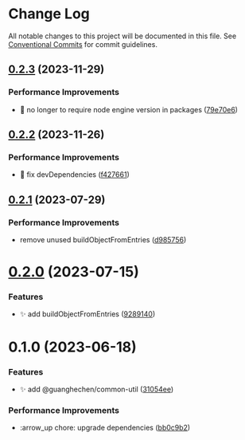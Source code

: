# Change Log

All notable changes to this project will be documented in this file.
See [Conventional Commits](https://conventionalcommits.org) for commit guidelines.

## [0.2.3](https://github.com/guanghechen/react-kit/compare/@guanghechen/common-util@0.2.2...@guanghechen/common-util@0.2.3) (2023-11-29)


### Performance Improvements

* 🔧 no longer to require node engine version in packages ([79e70e6](https://github.com/guanghechen/react-kit/commit/79e70e69e8c5faf339f65e2c635a45e18863df49))





## [0.2.2](https://github.com/guanghechen/react-kit/compare/@guanghechen/common-util@0.2.1...@guanghechen/common-util@0.2.2) (2023-11-26)


### Performance Improvements

* 🔧 fix devDependencies ([f427661](https://github.com/guanghechen/react-kit/commit/f42766172ab6e4c0550a4d261e7ba865ebea5f64))





## [0.2.1](https://github.com/guanghechen/react-kit/compare/@guanghechen/common-util@0.2.0...@guanghechen/common-util@0.2.1) (2023-07-29)


### Performance Improvements

* remove unused buildObjectFromEntries ([d985756](https://github.com/guanghechen/react-kit/commit/d985756ccb12cea36abfcb18b14fdb179ded7d87))





# [0.2.0](https://github.com/guanghechen/react-kit/compare/@guanghechen/common-util@0.1.0...@guanghechen/common-util@0.2.0) (2023-07-15)


### Features

* ✨ add buildObjectFromEntries ([9289140](https://github.com/guanghechen/react-kit/commit/928914029a07e797067db975c402061125ccbc81))





# 0.1.0 (2023-06-18)


### Features

* ✨ add @guanghechen/common-util ([31054ee](https://github.com/guanghechen/react-kit/commit/31054ee9c2077e67c285b5e5bb5562a150f50a39))


### Performance Improvements

* :arrow_up  chore: upgrade dependencies ([bb0c9b2](https://github.com/guanghechen/react-kit/commit/bb0c9b2c439db2406520e1d340ff5ea7a5a6c187))
